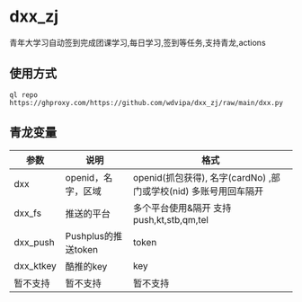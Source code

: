 # dxx_zj
青年大学习自动签到完成团课学习,每日学习,签到等任务,支持青龙,actions
## 使用方式
`ql repo https://ghproxy.com/https://github.com/wdvipa/dxx_zj/raw/main/dxx.py`
## 青龙变量
| 参数 | 说明                     |  格式  |
| ---- | -----------------------  |  -------  |
| dxx  | openid，名字，区域 |  openid(抓包获得), 名字(cardNo) ,部门或学校(nid)  多账号用回车隔开  |
| dxx_fs  | 推送的平台 |  多个平台使用&隔开 支持push,kt,stb,qm,tel  |
| dxx_push  | Pushplus的推送token |  token  |
| dxx_ktkey  | 酷推的key |  key  |
| 暂不支持  | 暂不支持 |  暂不支持  |
